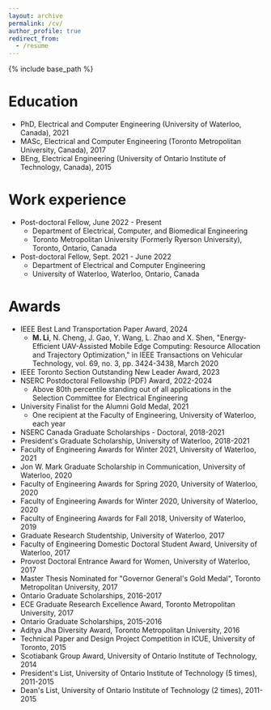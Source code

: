 ```yaml
---
layout: archive
permalink: /cv/
author_profile: true
redirect_from:
  - /resume
---
```


{% include base_path %}

Education
======
* PhD, Electrical and Computer Engineering (University of Waterloo, Canada), 2021
* MASc, Electrical and Computer Engineering (Toronto Metropolitan University, Canada), 2017
* BEng, Electrical Engineering (University of Ontario Institute of Technology, Canada), 2015

Work experience
======
* Post-doctoral Fellow, June 2022 - Present
  * Department of Electrical, Computer, and Biomedical Engineering
  * Toronto Metropolitan University (Formerly Ryerson University), Toronto, Ontario, Canada
* Post-doctoral Fellow, Sept. 2021 - June 2022
  * Department of Electrical and Computer Engineering
  * University of Waterloo, Waterloo, Ontario, Canada

  
Awards
======
* IEEE Best Land Transportation Paper Award, 2024
  * **M. Li**, N. Cheng, J. Gao, Y. Wang, L. Zhao and X. Shen, "Energy-Efficient UAV-Assisted Mobile Edge Computing: Resource Allocation and Trajectory Optimization," in IEEE Transactions on Vehicular Technology, vol. 69, no. 3, pp. 3424-3438, March 2020
* IEEE Toronto Section Outstanding New Leader Award, 2023
* NSERC Postdoctoral Fellowship (PDF) Award, 2022-2024
  * Above 80th percentile standing out of all applications in the Selection Committee
for Electrical Engineering
* University Finalist for the Alumni Gold Medal, 2021
  * One recipient at the Faculty of Engineering, University of Waterloo, each year
* NSERC Canada Graduate Scholarships - Doctoral, 2018-2021
* President's Graduate Scholarship, University of Waterloo, 2018-2021
* Faculty of Engineering Awards for Winter 2021, University of Waterloo, 2021
* Jon W. Mark Graduate Scholarship in Communication, University of Waterloo, 2020
* Faculty of Engineering Awards for Spring 2020, University of Waterloo, 2020
* Faculty of Engineering Awards for Winter 2020, University of Waterloo, 2020
* Faculty of Engineering Awards for Fall 2018, University of Waterloo, 2019
* Graduate Research Studentship, University of Waterloo, 2017
* Faculty of Engineering Domestic Doctoral Student Award, University of Waterloo, 2017
* Provost Doctoral Entrance Award for Women, University of Waterloo, 2017
* Master Thesis Nominated for "Governor General's Gold Medal", Toronto Metropolitan University, 2017
* Ontario Graduate Scholarships, 2016-2017
* ECE Graduate Research Excellence Award, Toronto Metropolitan University, 2017
* Ontario Graduate Scholarships, 2015-2016
* Aditya Jha Diversity Award, Toronto Metropolitan University, 2016
* Technical Paper and Design Project Competition in ICUE, University of Toronto, 2015 
* Scotiabank Group Award, University of Ontario Institute of Technology, 2014
* President's List, University of Ontario Institute of Technology (5 times), 2011-2015
* Dean's List, University of Ontario Institute of Technology (2 times), 2011-2015
  


